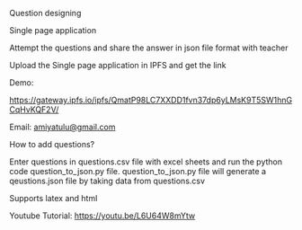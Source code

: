 Question designing

Single page application

Attempt the questions and share the answer in json file format with teacher

Upload the Single page application in IPFS and get the link 

Demo:

https://gateway.ipfs.io/ipfs/QmatP98LC7XXDD1fvn37dp6yLMsK9T5SW1hnGCqHvKQF2V/

Email: amiyatulu@gmail.com

How to add questions?

Enter questions in questions.csv file with excel sheets and run the python code question_to_json.py file.
question_to_json.py file will generate a qeustions.json file by taking data from questions.csv

Supports latex and html

Youtube Tutorial: https://youtu.be/L6U64W8mYtw
